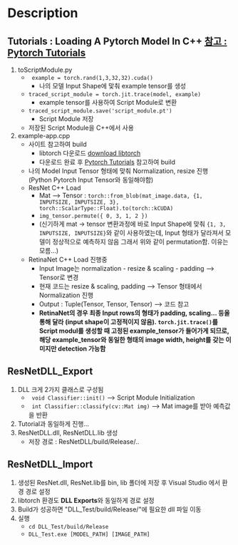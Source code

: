 # Description

## Tutorials : Loading A Pytorch Model In C++ [참고 : Pytorch Tutorials](https://pytorch.org/tutorials/advanced/cpp_export.html)

1. toScriptModule.py
    - <code> example = torch.rand(1,3,32,32).cuda()</code>
        - 나의 모델 Input Shape에 맟춰 example tensor를 생성
    - <code>traced_script_module = torch.jit.trace(model, example)</code>
        - example tensor를 사용하여 Script Module로 변환
    - <code>traced_script_module.save('script_module.pt')</code>
        - Script Module 저장
    - 저장된 Script Module을 C++에서 사용
1. example-app.cpp
    - 사이트 참고하여 build
        - libtorch 다운로드 [download libtorch](https://pytorch.org/)
        - 다운로드 완료 후 [Pytorch Tutorials](https://pytorch.org/tutorials/advanced/cpp_export.html) 참고하여 build
    - 나의 Model Input Tensor 형태에 맞춰 Normalization, resize 진행 (Python Pytorch Input Tensor와 동일해야함)
    - ResNet C++ Load
        - Mat --> Tensor : <code>torch::from_blob(mat_image.data, {1, INPUTSIZE, INPUTSIZE, 3}, torch::ScalarType::Float).to(torch::kCUDA)</code>
        - <code>img_tensor.permute({ 0, 3, 1, 2 })</code>
        - (신기하게 mat -> tensor 변환과정에 바로 Input Shape에 맞춰 <code>{1, 3, INPUTSIZE, INPUTSIZE}</code>와 같이 사용하였는데, Input 형태가 달라져서 모델이 정상적으로 예측하지 않음
        그래서 위와 같이 permutation함. 이유는 모름...)
    - RetinaNet C++ Load 진행중
        - Input Image는 normalization - resize & scaling - padding --> Tensor로 변경
        - 현재 코드는 resize & scaling, padding --> Tensor 형태에서 Normalization 진행
        - Output : Tuple(Tensor, Tensor, Tensor) --> 코드 참고
        - **RetinaNet의 경우 최종 Input rows의 형태가 padding, scaling... 등올 통해 달라 (input shape이 고정적이지 않음). <code>torch.jit.trace()</code>를 Script modul를 생성할 때 고정된 example_tensor가 들어가게 되므로, 해당 example_tensor와 동일한 형태의 image width, height를 갖는 이미지만 detection 가능함**


## ResNetDLL_Export
1. DLL 크게 2가지 클래스로 구성됨
    - <code> void Classifier::init()</code> --> Script Module Initialization
    - <code> int Classifier::classify(cv::Mat img)</code> --> Mat image를 받아 예측값을 반환
1. Tutorial과 동일하게 진행...
1. ResNetDLL.dll, ResNetDLL.lib 생성
    - 저장 경로 : ResNetDLL/build/Release/..


## ResNetDLL_Import
1. 생성된 ResNet.dll, ResNet.lib를 bin, lib 폴더에 저장 후 Visual Studio 에서 환경 경로 설정
1. libtorch 환경도 **DLL Exports**와 동일하게 경로 설정
1. Build가 성공하면 "DLL_Test/build/Release/"에 필요한 dll 파일 이동
1. 실행
    - <code>cd DLL_Test/build/Release</code>
    - <code>DLL_Test.exe [MODEL_PATH] [IMAGE_PATH]
